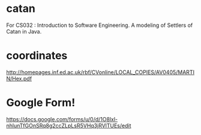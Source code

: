 # catan
For CS032 : Introduction to Software Engineering. A modeling of Settlers of Catan in Java.

# coordinates
http://homepages.inf.ed.ac.uk/rbf/CVonline/LOCAL_COPIES/AV0405/MARTIN/Hex.pdf

# Google Form!
https://docs.google.com/forms/u/0/d/1O8lxl-nhlunTfGOnSRq8g2ccZLpLsR5VHq3jRVlTUEs/edit

